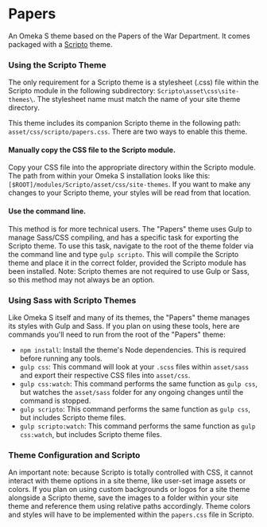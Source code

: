 # Papers
An Omeka S theme based on the Papers of the War Department. It comes packaged with a [Scripto](https://github.com/omeka-s-modules/Scripto/) theme.

### Using the Scripto Theme

The only requirement for a Scripto theme is a stylesheet (.css) file within the Scripto module in the following subdirectory: `Scripto\asset\css\site-themes\`. The stylesheet name must match the name of your site theme directory.

This theme includes its companion Scripto theme in the following path: `asset/css/scripto/papers.css`. There are two ways to enable this theme. 

#### Manually copy the CSS file to the Scripto module.

Copy your CSS file into the appropriate directory within the Scripto module. The path from within your Omeka S installation looks like this: `[$ROOT]/modules/Scripto/asset/css/site-themes`. If you want to make any changes to your Scripto theme, your styles will be read from that location.

#### Use the command line.

This method is for more technical users. The "Papers" theme uses Gulp to manage Sass/CSS compiling, and has a specific task for exporting the Scripto theme. To use this task, navigate to the root of the theme folder via the command line and type `gulp scripto`. This will compile the Scripto theme and place it in the correct folder, provided the Scripto module has been installed. Note: Scripto themes are not required to use Gulp or Sass, so this method may not always be an option.

### Using Sass with Scripto Themes

Like Omeka S itself and many of its themes, the "Papers" theme manages its styles with Gulp and Sass. If you plan on using these tools, here are commands you'll need to run from the root of the "Papers" theme:

* `npm install`: Install the theme's Node dependencies. This is required before running any tools.
* `gulp css`: This command will look at your `.scss` files within `asset/sass` and export their respective CSS files into `asset/css`.
* `gulp css:watch`: This command performs the same function as `gulp css`, but watches the `asset/sass` folder for any ongoing changes until the command is stopped.
* `gulp scripto`: This command performs the same function as `gulp css`, but includes Scripto theme files.
* `gulp scripto:watch`: This command performs the same function as `gulp css:watch`, but includes Scripto theme files.

### Theme Configuration and Scripto

An important note: because Scripto is totally controlled with CSS, it cannot interact with theme options in a site theme, like user-set image assets or colors. If you plan on using custom backgrounds or logos for a site theme alongside a Scripto theme, save the images to a folder within your site theme and reference them using relative paths accordingly. Theme colors and styles will have to be implemented within the `papers.css` file in Scripto.
